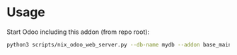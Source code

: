 # Usage

Start Odoo including this addon (from repo root):

```bash
python3 scripts/nix_odoo_web_server.py --db-name mydb --addon base_maintenance_config
```
